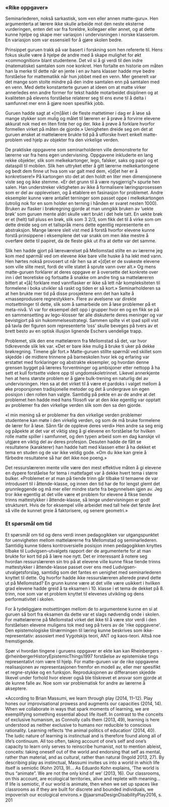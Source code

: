 
### «Rike oppgaver»

Seminarlederen, nokså sarkastisk, som «en eller annen matte-guru».
Hen argumenterta at lærere ikke skulle arbeide mot den neste eksterne vurderingen, enten det var fra foreldre, kollegaer eller annet, og at dette kunne hjelpe og skape mer variasjon i undervisningen i norske klasserom. En variasjon som var essensiell for å gjøre skolen bedre.

Prinsippet guruen trakk på var basert i forskning som hen refererte til. Hens fokus skulle være å hjelpe de andre med å skape mulighet for økt «commognition» blant studentene. Det vil si å gi verdi til den indre (matematiske) samtalen som noe konkret. Hen fortalte en historie om måten han la merke til dette når en jente i en av hans klasser hadde mye bedre forståelse for mattematikk når hun jobbet med en venn. Mer generelt var det mange som stolte mindre på den indre samtalen enn på samtalen med en venn. Med dette konstanterte guruen at ideen om at matte virker annerledes enn andre former for tekst hadde motarbeidet disiplinen og at kvaliteten på elevens forståelse relaterer seg til ens evne til å delta i samfunnet mer enn å gjøre noen spesifikk jobb.

Guruen hadde sagt at «[m]ålet i de fleste mattetimer i dag er å løse så mange stykker som mulig og målet til læreren er å prøve å forvirre elevene akkurat nok med en liten finte her og der. Ikke å prøve å forklare hvorfor formellen virket på måten de gjorde.» Uenigheten dreide seg om det at guruen ønsket at mattelærere brukte tid på å utforske hvert enkelt matte-problem ved hjelp av objekter fra den virkelige verden.

De praktiske oppgavene som seminarholderen ville demonstrerte for lærerne var fra hens egen undervisning. Oppgavene inkluderte en lang rekke objekter, slik som melkekartonger, lego, falsker, saks og papir og et dataspill til mobilen. Slik hen uttryket etter å gitt lærerne melkekartongene og bedt dem finne ut hva som var galt med dem, «[d]et her er å konkretisere!» På kartongen sto det at den holdt en liter men dimensjonene viste seg og ikke stemme. «Er det grunn til å være nysgjerrig?» spurte hen salen. Han understreker viktigheten av ikke å formalisere læringsprosessen som er del av opplevelsen, og å etablere en fasinasjon for problemet. Andre eksempler kunne være antallet terninger som passet oppe i melkekartongen (utrolig nok for en som holder en terning i hånden er svaret nesten 1000). Bruken av flasker i brøkregning gjorde at man unngikk bruken av ’uekte brøk’ som guruen mente aldri skulle vært brukt i det hele tatt. En uekte brøk er et (helt) tall pluss en brøk, slik som 3 2/3, som fikk det til å virke som om dette dreide seg om et tallspråk mens dette egentlig representerte en abstraksjon. Mange lærere sleit vist med å forstå hvorfor elevene kunne forstå prinsippene i eksemplene det var snakk om men ikke mestre å overføre dette til papiret, da de fleste gikk ut ifra at dette var det samme.

Slik hen hadde gjort på læreværelset på Mellomstad stilte en av lærerne jeg kom med spørmål ved om elevene ikke bare ville huske å ha lekt med vann. Hen hørtes nokså provosert ut når hen sa at «[d]et er de svakeste elevene som ville slite mest, fordi de ville statet å sprute vann over alt.» Og mens matte-guruen forklarer at deres oppgave er å oversette det konkrete over inn i det teoretiske og fortsatte å snakke om andre ting sa mattelæreren bittert at «[å] forklare med vannflasker er ikke så lett når kompleksiteten til formelene i boka utvikler så raskt og tiden er så kort.» Seminarholderen sa at hen brukte mer tid på disse prosjektene enn det han kalte å «masseprodusere regnestykker». Flere av øvelsene var direkte motsettninger til dette, slik som å samarbeide om å løse problemer på et meta-nivå. Vi var for eksempel delt opp i grupper hvor en og en fikk se på en sammensetting av lego-klosser før alle diskuterte deres meninger og var bevistgjort på sin hukommelsesstrategi. Sammen spilte vi et ipad spill vist på tavla der figuren som representerte ’oss’ skulle beveges på tvers av et brett besto av en optisk illusjon lignende Eschers uendelige trapp.

Problemet, slik den ene mattelærern fra Mellomstad så det, var hvor tidkrevende slik lek var. «Det er bare ikke mulig å bruke ti uker på dekke brøkregning. Timene går fort.» Matte-guruen stillte spørmål ved skillet som skjedde i de midtere trinnene på barneskolen hvor lek og erfaring var erstattet med forklaringer og abstrakte eksempler, og hvordan denne grensen bygget på læreres forventninger og ambisjoner etter nettopp å ha sett et kull fortsette videre opp til ungdomskoletrinnet. Likevel annerkjente hen at hens største problem er å gjøre bulk-trening en naturlig del av undervisningen. Hen sa at det virket til å være et pardoks i valget mellom å øke proporsjonen tradisjonelle metoder og det å undergrave sin egen posisjon i den rollen han valgte. Samtidig på pekte en av de andre at det problemet hen hadde med hans filosofi var at den ikke egentlig var opptatt av problemer fra den virkelige verden slik som den sa den gjorde.

«I min mening så er problemer fra den virkelige verden problemer studentene kan møte i den virkelig verden, og som de må bruke formelene de lærer for å løse. Sånn får de oppleve deres verdi» Hen andre sa seg enig og påpekte at det var et viktig steg å gi elevene en forståelse for hvilken rolle matte spiller i samfunnet, og den typen arbeid som en dag kanskje vil utgjøre en viktig del av deres profesjon. Desuten hadde de fått se resultatene (karakterer) han hadde hatt med klassen etter å ha dekket et tema en studen og de var ikke veldig gode. «Om du ikke kan greie å fårbedre resultatene så har det ikke noe poeng.»

Det ressurslæreren mente ville være den mest effektive måten å gi elevene en dypere forståelse for tema i mattefaget var å dekke hvert tema i større bulker. «Problemet er at man på tiende trinn går tilbake til temaene de var introdusert til i åttende-klasse, og innen den tid har de for lengst glemt det grunnleggende og må mer eller mindre starte fra begynnelsen igjen av. Jeg tror ikke egentlig at det ville være et problem for elevene å fikse tiende trinns mattestykker i åttende-klasse, så lenge undervisningen er godt strukturert. Hvis de for eksempel ville arbeidet med tall hele det første året så ville de kunnet greie å faktorisere, og senere geometri.»

### Et spørsmål om tid

Et spørsmål om tid og dens verdi innen pedagogikken var utgangspunktet for uenvigheten mellom mattelærerne fra Mellomstad og seminarlederen. Samtidig kunne tidens kontroversielle posisjon innen pedagogikken knyttes tilbake til Ludvigsen-utvalgets rapport der de argumenterte for at man brukte for kort tid på å lære noe nytt. Det er interessant å notere seg hvordan ressurslæreren sin tro på at elevene ville kunne fikse tiende trinns mattestykker i åttende-klasse passet over ens med Ludvigsen-utvalgetsforslag, samtidig som det fantes en uenighet med seminarlederen knyttet til dette. Og hvorfor hadde ikke ressurslæreren allerede prøvd dette ut på Mellomstad? En grunn kunne være at det ville være usikkert i hvilken grad elevene hadde greid å ta eksamen i 10. klasse i et tema de dekket på 8. trinn, noe som var et problem knyttet til elevenes utvikling og dens performativitet i skolen.

For å tydeliggjøre motsettingen mellom de to argumentene kunne en si at guruen så bort fra eksamen da dette var et slags nødvendig onde i skolen. For mattelærerne på Mellomstad virket det ikke til å være stor verdi i den forståelsen elevene muligens tok med seg på tvers av de 'rike oppgavene'. Den epistemologiske tilnærmingen til læring kunne beskrives som ikke-representativ: assosiert med Vygotskijs teori, ANT og kaos-teori. Altså noe fremstigende.

Spør vi hvordan tingene i guruens oppgaver er ekte kan kan Rheinbergers -@rheinbergerHistoryEpistemicThings1997 forståelse av epistemiske tings representativt rom være til hjelp. For matte-guruen var de rike oppgavene realisasjonen av representasjonen fremfor en modell av, eller mer spesifikt et regne-stykke og en funksjon. Reproduksjonen av differansen skjedde likevel under forhold hvor elever også ble tilskrevet et ansvar som gjorde at de kunne falle av. Noe som var problematisk for andre av lærerne å akseptere.



«According to Brian Massumi, we learn through play (2014, 11–12). Play hones our improvisational prowess and augments our capacities (2014, 14). When we collaborate in ways that spark moments of learning, we are exemplifying something essential about life itself. In contrast to the conceits of exclusive humanism, as Connolly calls them (2013, 49), learning is here understood as neither exclusive to humans nor reducible to conscious rationality. Learning reflects ‘the animal politics of education’ (2014, 40). The ludic nature of learning is instinctual and is therefore found along all of life’s continuum. All too often, taking account of one’s self and one’s capacity to learn only serves to reinscribe humanist, not to mention ableist, conceits: taking oneself out of the world and endorsing that self as mental, rather than material, and as cultural, rather than natural (Ingold 2013, 27). By describing play as instinctual, Massumi invites us into a world in which life itself is semiotic (Kohn 2013, 9)... As Eduardo Kohn explains, ‘The world is thus “animate”. We are not the only kind of we’ (2013, 16). Our classrooms, on this account, are ecological territories, alive and replete with meaning... If life is semiotic, if our world is animate, then when we set up spaces like classrooms as if they are built for discrete and bounded individuals, we impoverish our ecological environs.» @jaarsmaDesignDisabilityPlay2016, s. 201
